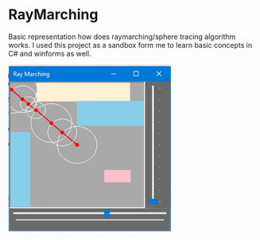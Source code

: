 # RayMarching

Basic representation how does raymarching/sphere tracing algorithm works. I used this project as a sandbox form me to learn basic concepts in C# and winforms as well.

![alt text](https://github.com/kubawich/RayMarching/blob/master/Capture.PNG "Presentationt")



